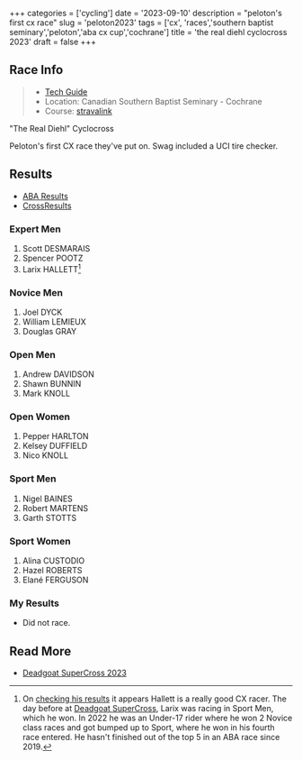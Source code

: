 +++
categories = ['cycling']
date = '2023-09-10'
description = "peloton's first cx race"
slug = 'peloton2023'
tags = ['cx', 'races','southern baptist seminary','peloton','aba cx cup','cochrane']
title = 'the real diehl cyclocross 2023'
draft = false
+++
## Race Info

> * [Tech Guide](https://docs.google.com/document/d/1D2sZwGMGHdsZfaXhzPgOMLxv27x0uAytp_Qg4bIyFLk/edit?usp=sharing)
> * Location: Canadian Southern Baptist Seminary - Cochrane
> * Course: [stravalink](https://www.strava.com/segments/35402643)

"The Real Diehl" Cyclocross

Peloton's first CX race they've put on. Swag included a UCI tire checker.

## Results

* [ABA Results](https://www.albertabicycle.ab.ca/uploads/files/Peleton%20The%20Rhiel%20Diel%20CX%20September%2010%2C%202023%20.pdf)
* [CrossResults](https://www.crossresults.com/race/11672)

### Expert Men

1. Scott DESMARAIS
2. Spencer POOTZ
3. Larix HALLETT[^1]

[^1]: On [checking his results](https://www.crossresults.com/racer/217062) it appears Hallett is a really good CX racer. The day before at [Deadgoat SuperCross](../deadgoat2023/), Larix was racing in Sport Men, which he won. In 2022 he was an Under-17 rider where he won 2 Novice class races and got bumped up to Sport, where he won in his fourth race entered. He hasn't finished out of the top 5 in an ABA race since 2019.

### Novice Men

1. Joel DYCK
2. William LEMIEUX
3. Douglas GRAY

### Open Men

1. Andrew DAVIDSON
2. Shawn BUNNIN
3. Mark KNOLL

### Open Women

1. Pepper HARLTON
2. Kelsey DUFFIELD
3. Nico KNOLL

### Sport Men

1. Nigel BAINES
2. Robert MARTENS
3. Garth STOTTS

### Sport Women

1. Alina CUSTODIO
2. Hazel ROBERTS
3. Elané FERGUSON

### My Results

* Did not race. 

## Read More

* [Deadgoat SuperCross 2023](../deadgoat2023/)
